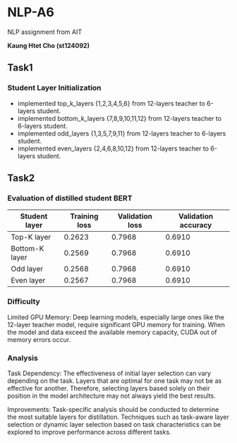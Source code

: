 # NLP-A6
NLP assignment from AIT

**Kaung Htet Cho (st124092)**

## Task1
### Student Layer Initialization

- implemented top_k_layers {1,2,3,4,5,6} from 12-layers teacher to 6-layers student.
- implemented bottom_k_layers {7,8,9,10,11,12} from 12-layers teacher to 6-layers student.
- implemented odd_layers {1,3,5,7,9,11} from 12-layers teacher to 6-layers student.
- implemented even_layers {2,4,6,8,10,12} from 12-layers teacher to 6-layers student.


## Task2
### Evaluation of distilled student BERT

| Student layer | Training loss | Validation loss | Validation accuracy |
|----------------|-------------|---------------|-------------------|
| Top-K layer     |      0.2623    |   0.7968  |    0.6910 |
| Bottom-K layer |    0.2569      |     0.7968     |  0.6910  |
| Odd layer |    0.2568      |    0.7968        | 0.6910    |
| Even layer |        0.2567  |     0.7968       |   0.6910  |

### Difficulty

Limited GPU Memory: Deep learning models, especially large ones like the 12-layer teacher model, require significant GPU memory for training. When the model and data exceed the available memory capacity, CUDA out of memory errors occur.

### Analysis

Task Dependency: The effectiveness of initial layer selection can vary depending on the task. Layers that are optimal for one task may not be as effective for another. Therefore, selecting layers based solely on their position in the model architecture may not always yield the best results.

Improvements: Task-specific analysis should be conducted to determine the most suitable layers for distillation. Techniques such as task-aware layer selection or dynamic layer selection based on task characteristics can be explored to improve performance across different tasks.
